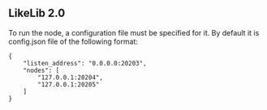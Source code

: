 ## LikeLib 2.0
To run the node, a configuration file must be specified for it.
By default it is config.json file of the following format:

```
{
    "listen_address": "0.0.0.0:20203",
    "nodes": [
        "127.0.0.1:20204",
        "127.0.0.1:20205"
    ]
}
```
